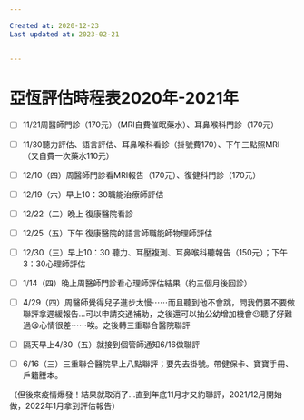 ```yaml
---

Created at: 2020-12-23
Last updated at: 2023-02-21


---
```


# 亞恆評估時程表2020年-2021年


- [ ] 11/21周醫師門診（170元）（MRI自費催眠藥水）、耳鼻喉科門診（170元）

- [ ] 11/30聽力評估、語言評估、耳鼻喉科看診（掛號費170）、下午三點照MRI（又自費一次藥水110元）

- [ ] 12/10（四）周醫師門診看MRI報告（170元）、復健科門診（170元）

- [ ] 12/19（六）早上10：30職能治療師評估

- [ ] 12/22（二）晚上 復康醫院看診

- [ ] 12/25（五）下午 復康醫院的語言師職能師物理師評估

- [ ] 12/30（三）早上10：30 聽力、耳壓複測、耳鼻喉科聽報告（150元）；下午3：30心理師評估

- [ ] 1/14（四）晚上周醫師門診看心理師評估結果（約三個月後回診）

- [ ] 4/29（四）周醫師覺得兒子進步太慢⋯⋯而且聽到他不會跳，問我們要不要做聯評拿遲緩報告...可以申請交通補助，之後還可以抽公幼增加機會😕聽了好難過😫心情很差⋯⋯唉。之後轉三重聯合醫院聯評
- [ ] 隔天早上4/30（五）就接到個管師通知6/16做聯評

- [ ] 6/16（三）三重聯合醫院早上八點聯評；要先去掛號。帶健保卡、寶寶手冊、戶籍謄本。

（但後來疫情爆發！結果就取消了…直到年底11月才又約聯評，2021/12月開始做，2022年1月拿到評估報告）

